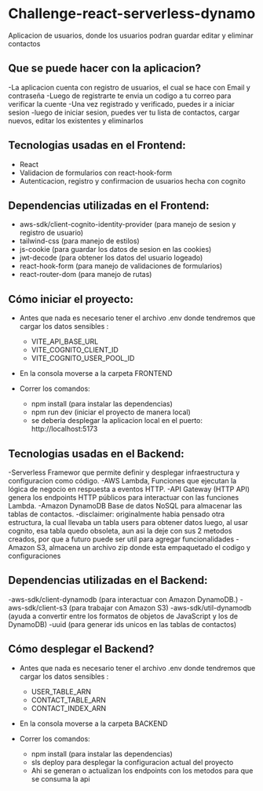 # Challenge-react-serverless-dynamo

Aplicacion de usuarios, donde los usuarios podran guardar editar y eliminar contactos

## Que se puede hacer con la aplicacion?

-La aplicacion cuenta con registro de usuarios, el cual se hace con Email y contraseña
-Luego de registrarte te envia un codigo a tu correo para verificar la cuente
-Una vez registrado y verificado, puedes ir a iniciar sesion
-luego de iniciar sesion, puedes ver tu lista de contactos, cargar nuevos, editar los existentes y eliminarlos

## Tecnologias usadas en el Frontend:

- React
- Validacion de formularios con react-hook-form
- Autenticacion, registro y confirmacion de usuarios hecha con cognito

## Dependencias utilizadas en el Frontend:

- aws-sdk/client-cognito-identity-provider (para manejo de sesion y registro de usuario)
- tailwind-css (para manejo de estilos)
- js-cookie (para guardar los datos de sesion en las cookies)
- jwt-decode (para obtener los datos del usuario logeado)
- react-hook-form (para manejo de validaciones de formularios)
- react-router-dom (para manejo de rutas)

## Cómo iniciar el proyecto:

- Antes que nada es necesario tener el archivo .env donde tendremos que cargar los datos sensibles :

  - VITE_API_BASE_URL
  - VITE_COGNITO_CLIENT_ID
  - VITE_COGNITO_USER_POOL_ID

- En la consola moverse a la carpeta FRONTEND
- Correr los comandos:
  - npm install (para instalar las dependencias)
  - npm run dev (iniciar el proyecto de manera local)
  - se deberia desplegar la aplicacion local en el puerto: http://localhost:5173

## Tecnologias usadas en el Backend:

-Serverless Framewor que permite definir y desplegar infraestructura y configuracion como código.
-AWS Lambda, Funciones que ejecutan la lógica de negocio en respuesta a eventos HTTP.
-API Gateway (HTTP API) genera los endpoints HTTP públicos para interactuar con las funciones Lambda.
-Amazon DynamoDB Base de datos NoSQL para almacenar las tablas de contactos.
  -disclaimer: originalmente habia pensado otra estructura, la cual llevaba un tabla users para obtener datos
  luego, al usar cognito, esa tabla quedo obsoleta, aun asi la deje con sus 2 metodos creados, por que a futuro 
  puede ser util para agregar funcionalidades
-Amazon S3, almacena un archivo zip donde esta empaquetado el codigo y configuraciones

## Dependencias utilizadas en el Backend:

-aws-sdk/client-dynamodb (para interactuar con Amazon DynamoDB.)
-aws-sdk/client-s3 (para trabajar con Amazon S3)
-aws-sdk/util-dynamodb (ayuda a convertir entre los formatos de objetos de JavaScript y los de DynamoDB)
-uuid (para generar ids unicos en las tablas de contactos)

## Cómo desplegar el Backend?

- Antes que nada es necesario tener el archivo .env donde tendremos que cargar los datos sensibles :

  - USER_TABLE_ARN
  - CONTACT_TABLE_ARN
  - CONTACT_INDEX_ARN

- En la consola moverse a la carpeta BACKEND
- Correr los comandos:
  - npm install (para instalar las dependencias)
  - sls deploy para desplegar la configuracion actual del proyecto
  - Ahi se generan o actualizan los endpoints con los metodos para que se consuma la api
